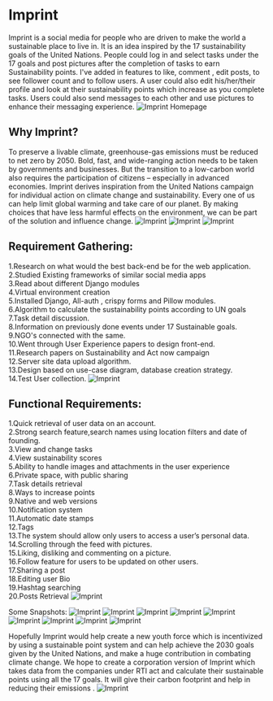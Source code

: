 # Imprint
Imprint is a social media for people who are driven to make the world a sustainable place to live in. It is an idea inspired by the 17 sustainability goals of the United Nations. People could log in and select tasks under the 17 goals and post pictures after the completion of tasks to earn Sustainability points. I've added in features to like, comment , edit posts, to see follower count and to follow users. A user could also edit his/her/their profile and look at their sustainability points which increase as you complete tasks. Users could also send messages to each other and use pictures to enhance their messaging experience.
![Imprint Homepage](https://github.com/unnzzz/Imprint/blob/main/PICTURES/18.png?raw=true)
## Why Imprint? 
To preserve a livable climate, greenhouse-gas emissions must be reduced to net zero by 2050. Bold, fast, and wide-ranging action needs to be taken by governments and businesses. But the transition to a low-carbon world also requires the participation of citizens – especially in advanced economies.
Imprint derives inspiration from the United Nations campaign for individual action on climate change and sustainability.
Every one of us can help limit global warming and take care of our planet. By making choices that have less harmful effects on the environment, we can be part of the solution and influence change.
![Imprint](https://github.com/unnzzz/Imprint/blob/main/PICTURES/7.png?raw=true)
![Imprint](https://github.com/unnzzz/Imprint/blob/main/PICTURES/8.png?raw=true)
![Imprint](https://github.com/unnzzz/Imprint/blob/main/PICTURES/9.png?raw=true)

## Requirement Gathering: 
1.Research on what would the best back-end be for the web application. \
2.Studied Existing frameworks of similar social media apps\
3.Read about different Django modules\
4.Virtual environment creation\
5.Installed Django, All-auth , crispy forms and Pillow modules.\
6.Algorithm to calculate the sustainability points according to UN goals\
7.Task detail discussion.\
8.Information on previously done events under 17 Sustainable goals.\
9.NGO's connected with the same.\
10.Went through User Experience papers to design front-end.\
11.Research papers on Sustainability and Act now campaign\
12.Server site data upload algorithm.\
13.Design based on use-case diagram, database creation strategy.\
14.Test User collection.
![Imprint](https://github.com/unnzzz/Imprint/blob/main/PICTURES/10.png?raw=true)
## Functional Requirements:
1.Quick retrieval of user data on an account.\
2.Strong search feature,search names using location filters and date of founding. \
3.View and change tasks\
4.View sustainability scores\
5.Ability to handle images and attachments in the user experience\
6.Private space, with public sharing\
7.Task details retrieval \
8.Ways to increase points\
9.Native and web versions\
10.Notification system\
11.Automatic date stamps\
12.Tags\
13.The system should allow only users to access a user’s personal data.\
14.Scrolling through the feed with pictures.\
15.Liking, disliking and commenting on a picture.\
16.Follow feature for users to be updated on other users.\
17.Sharing a post\
18.Editing user Bio\
19.Hashtag searching\
20.Posts Retrieval
![Imprint](https://github.com/unnzzz/Imprint/blob/main/PICTURES/11.png?raw=true)

Some Snapshots:
![Imprint](https://github.com/unnzzz/Imprint/blob/main/PICTURES/15.png?raw=true)
![Imprint](https://github.com/unnzzz/Imprint/blob/main/PICTURES/19.png?raw=true)
![Imprint](https://github.com/unnzzz/Imprint/blob/main/PICTURES/20.png?raw=true)
![Imprint](https://github.com/unnzzz/Imprint/blob/main/PICTURES/21.png?raw=true)
![Imprint](https://github.com/unnzzz/Imprint/blob/main/PICTURES/22.png?raw=true)
![Imprint](https://github.com/unnzzz/Imprint/blob/main/PICTURES/23.png?raw=true)
![Imprint](https://github.com/unnzzz/Imprint/blob/main/PICTURES/24.png?raw=true)
![Imprint](https://github.com/unnzzz/Imprint/blob/main/PICTURES/25.png?raw=true)
![Imprint](https://github.com/unnzzz/Imprint/blob/main/PICTURES/26.png?raw=true)

Hopefully Imprint would help create a new youth force which is incentivized by using a sustainable point system and can help achieve the 2030 goals given by the United Nations, and make a huge contribution in combating climate change. 
We hope to create a corporation version of Imprint which takes data from the companies under RTI act and calculate their sustainable points using all the 17 goals. It will give their carbon footprint and help in reducing their emissions .
![Imprint](https://github.com/unnzzz/Imprint/blob/main/PICTURES/28.png?raw=true)
